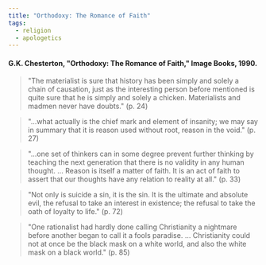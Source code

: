 ```yaml
---
title: "Orthodoxy: The Romance of Faith"
tags:
  - religion
  - apologetics
---
```


#### G.K. Chesterton, "Orthodoxy: The Romance of Faith," Image Books, 1990.

> "The materialist is sure that history has been simply and solely a chain of causation, just as the interesting person before mentioned is quite sure that he is simply and solely a chicken. Materialists and madmen never have doubts." (p. 24)

> "...what actually is the chief mark and element of insanity; we may say in summary that it is reason used without root, reason in the void." (p. 27)

> "...one set of thinkers can in some degree prevent further thinking by teaching the next generation that there is no validity in any human thought. ... Reason is itself a matter of faith. It is an act of faith to assert that our thoughts have any relation to reality at all." (p. 33)

> "Not only is suicide a sin, it is the sin. It is the ultimate and absolute evil, the refusal to take an interest in existence; the refusal to take the oath of loyalty to life." (p. 72)

> "One rationalist had hardly done calling Christianity a nightmare before another began to call it a fools paradise. ... Christianity could not at once be the black mask on a white world, and also the white mask on a black world." (p. 85)

